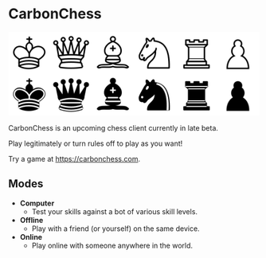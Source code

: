 # CarbonChess

![Pieces](assets/chesspieces.svg)

CarbonChess is an upcoming chess client currently in late beta.

Play legitimately or turn rules off to play as you want!

Try a game at https://carbonchess.com.

## Modes

- **Computer**
  - Test your skills against a bot of various skill levels.
- **Offline**
  - Play with a friend (or yourself) on the same device.
- **Online**
  - Play online with someone anywhere in the world.
